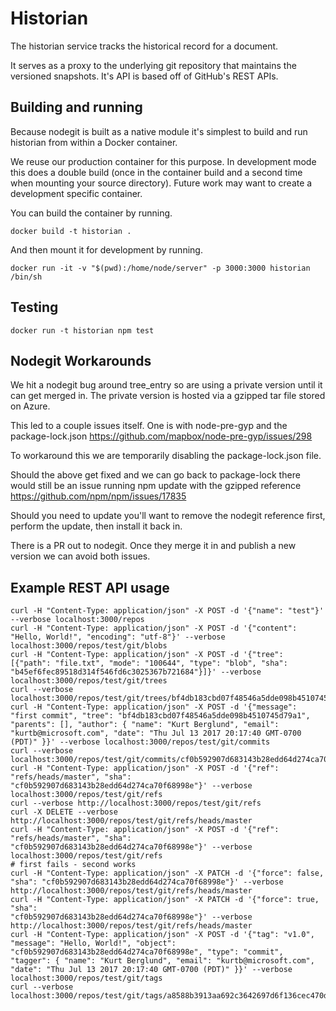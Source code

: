 # Historian

The historian service tracks the historical record for a document.

It serves as a proxy to the underlying git repository that maintains the versioned snapshots. It's API is based off
of GitHub's REST APIs.

## Building and running

Because nodegit is built as a native module it's simplest to build and run historian from within a Docker container.

We reuse our production container for this purpose. In development mode this does a double build (once in the
container build and a second time when mounting your source directory). Future work may want to create a development
specific container.

You can build the container by running.

`docker build -t historian .`

And then mount it for development by running.

`docker run -it -v "$(pwd):/home/node/server" -p 3000:3000 historian /bin/sh`

## Testing

`docker run -t historian npm test`

## Nodegit Workarounds

We hit a nodegit bug around tree_entry so are using a private version until it can get merged in. The private version is
hosted via a gzipped tar file stored on Azure.

This led to a couple issues itself. One is with node-pre-gyp and the package-lock.json https://github.com/mapbox/node-pre-gyp/issues/298

To workaround this we are temporarily disabling the package-lock.json file.

Should the above get fixed and we can go back to package-lock there would still be an issue running npm update with
the gzipped reference https://github.com/npm/npm/issues/17835

Should you need to update you'll want to remove the nodegit reference first, perform the update, then install it
back in.

There is a PR out to nodegit. Once they merge it in and publish a new version we can avoid both issues.

## Example REST API usage
```
curl -H "Content-Type: application/json" -X POST -d '{"name": "test"}' --verbose localhost:3000/repos
curl -H "Content-Type: application/json" -X POST -d '{"content": "Hello, World!", "encoding": "utf-8"}' --verbose localhost:3000/repos/test/git/blobs
curl -H "Content-Type: application/json" -X POST -d '{"tree": [{"path": "file.txt", "mode": "100644", "type": "blob", "sha": "b45ef6fec89518d314f546fd6c3025367b721684"}]}' --verbose localhost:3000/repos/test/git/trees
curl --verbose localhost:3000/repos/test/git/trees/bf4db183cbd07f48546a5dde098b4510745d79a1
curl -H "Content-Type: application/json" -X POST -d '{"message": "first commit", "tree": "bf4db183cbd07f48546a5dde098b4510745d79a1", "parents": [], "author": { "name": "Kurt Berglund", "email": "kurtb@microsoft.com", "date": "Thu Jul 13 2017 20:17:40 GMT-0700 (PDT)" }}' --verbose localhost:3000/repos/test/git/commits
curl --verbose localhost:3000/repos/test/git/commits/cf0b592907d683143b28edd64d274ca70f68998e
curl -H "Content-Type: application/json" -X POST -d '{"ref": "refs/heads/master", "sha": "cf0b592907d683143b28edd64d274ca70f68998e"}' --verbose localhost:3000/repos/test/git/refs
curl --verbose http://localhost:3000/repos/test/git/refs
curl -X DELETE --verbose http://localhost:3000/repos/test/git/refs/heads/master
curl -H "Content-Type: application/json" -X POST -d '{"ref": "refs/heads/master", "sha": "cf0b592907d683143b28edd64d274ca70f68998e"}' --verbose localhost:3000/repos/test/git/refs
# first fails - second works
curl -H "Content-Type: application/json" -X PATCH -d '{"force": false, "sha": "cf0b592907d683143b28edd64d274ca70f68998e"}' --verbose http://localhost:3000/repos/test/git/refs/heads/master
curl -H "Content-Type: application/json" -X PATCH -d '{"force": true, "sha": 
"cf0b592907d683143b28edd64d274ca70f68998e"}' --verbose http://localhost:3000/repos/test/git/refs/heads/master
curl -H "Content-Type: application/json" -X POST -d '{"tag": "v1.0", "message": "Hello, World!", "object": "cf0b592907d683143b28edd64d274ca70f68998e", "type": "commit", "tagger": { "name": "Kurt Berglund", "email": "kurtb@microsoft.com", "date": "Thu Jul 13 2017 20:17:40 GMT-0700 (PDT)" }}' --verbose localhost:3000/repos/test/git/tags
curl --verbose localhost:3000/repos/test/git/tags/a8588b3913aa692c3642697d6f136cec470dd82c
```